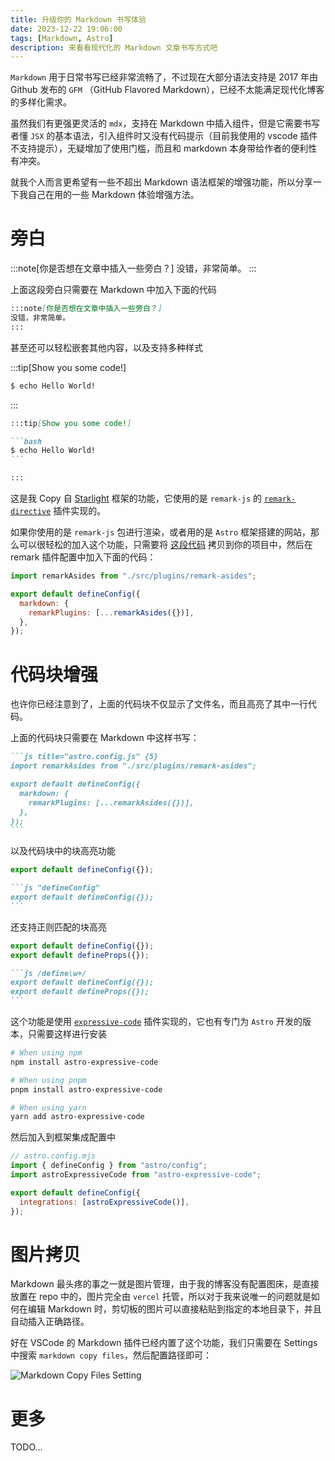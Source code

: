 ```yaml
---
title: 升级你的 Markdown 书写体验
date: 2023-12-22 19:06:00
tags: [Markdown, Astro]
description: 来看看现代化的 Markdown 文章书写方式吧
---
```


`Markdown` 用于日常书写已经非常流畅了，不过现在大部分语法支持是 2017 年由 Github 发布的 `GFM` （GitHub Flavored Markdown），已经不太能满足现代化博客的多样化需求。

虽然我们有更强更灵活的 `mdx`，支持在 Markdown 中插入组件，但是它需要书写者懂 `JSX` 的基本语法，引入组件时又没有代码提示（目前我使用的 vscode 插件不支持提示），无疑增加了使用门槛，而且和 markdown 本身带给作者的便利性有冲突。

就我个人而言更希望有一些不超出 Markdown 语法框架的增强功能，所以分享一下我自己在用的一些 Markdown 体验增强方法。

# 旁白

:::note[你是否想在文章中插入一些旁白？]
没错，非常简单。
:::

上面这段旁白只需要在 Markdown 中加入下面的代码

```md
:::note[你是否想在文章中插入一些旁白？]
没错，非常简单。
:::
```

甚至还可以轻松嵌套其他内容，以及支持多种样式

:::tip[Show you some code!]

```bash
$ echo Hello World!
```

:::

````md
:::tip[Show you some code!]

```bash
$ echo Hello World!
```

:::
````

这是我 Copy 自 [Starlight](https://starlight.astro.build) 框架的功能，它使用的是 `remark-js` 的 [`remark-directive`](https://github.com/remarkjs/remark-directive) 插件实现的。

如果你使用的是 `remark-js` 包进行渲染，或者用的是 `Astro` 框架搭建的网站，那么可以很轻松的加入这个功能，只需要将 [这段代码](https://github.com/Nomango/blog/tree/master/src/plugins/remark-asides) 拷贝到你的项目中，然后在 remark 插件配置中加入下面的代码：

```js title="astro.config.js" {5}
import remarkAsides from "./src/plugins/remark-asides";

export default defineConfig({
  markdown: {
    remarkPlugins: [...remarkAsides({})],
  },
});
```

# 代码块增强

也许你已经注意到了，上面的代码块不仅显示了文件名，而且高亮了其中一行代码。

上面的代码块只需要在 Markdown 中这样书写：

````markdown /title=".+"/ /{\d+}/
```js title="astro.config.js" {5}
import remarkAsides from "./src/plugins/remark-asides";

export default defineConfig({
  markdown: {
    remarkPlugins: [...remarkAsides({})],
  },
});
```
````

以及代码块中的块高亮功能

```js "defineConfig"
export default defineConfig({});
```

````markdown
```js "defineConfig"
export default defineConfig({});
```
````

还支持正则匹配的块高亮

```js /define\w+/
export default defineConfig({});
export default defineProps({});
```

````markdown
```js /define\w+/
export default defineConfig({});
export default defineProps({});
```
````

这个功能是使用 [`expressive-code`](https://github.com/expressive-code/expressive-code) 插件实现的，它也有专门为 `Astro` 开发的版本，只需要这样进行安装

```bash
# When using npm
npm install astro-expressive-code

# When using pnpm
pnpm install astro-expressive-code

# When using yarn
yarn add astro-expressive-code
```

然后加入到框架集成配置中

```js {7}
// astro.config.mjs
import { defineConfig } from "astro/config";
import astroExpressiveCode from "astro-expressive-code";

export default defineConfig({
  integrations: [astroExpressiveCode()],
});
```

# 图片拷贝

Markdown 最头疼的事之一就是图片管理，由于我的博客没有配置图床，是直接放置在 repo 中的，图片完全由 `vercel` 托管，所以对于我来说唯一的问题就是如何在编辑 Markdown 时，剪切板的图片可以直接粘贴到指定的本地目录下，并且自动插入正确路径。

好在 VSCode 的 Markdown 插件已经内置了这个功能，我们只需要在 Settings 中搜索 `markdown copy files`，然后配置路径即可：

![Markdown Copy Files Setting](@assets/upgrade-your-md-experience/image.png)

# 更多

TODO...
